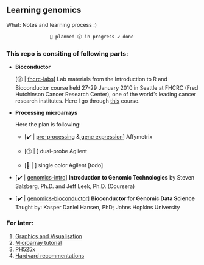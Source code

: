 ## Learning genomics

What: Notes and learning process :)

                    📁 planned 🕜 in progress ✔️ done

### This repo is consiting of following parts:

- **Bioconductor**

  [🕜 | [fhcrc-labs\]](https://github.com/wkzawadzka/bioanalysis/tree/master/fhcrc-labs) Lab materials from the Introduction to R and Bioconductor course held 27-29 January 2010 in Seattle at FHCRC (Fred Hutchinson Cancer Research Center), one of the world’s leading cancer research institutes. Here I go through [this](https://www.bioconductor.org/help/course-materials/2010/SeattleJan10/) course.

- **Processing microarrays**

  Here the plan is following:

  - [✔️ | [pre-processing](https://github.com/wkzawadzka/bioanalysis/blob/master/genomics-bioconductor/affymetrix-preprocessing.R) &[ gene expression](https://github.com/wkzawadzka/bioanalysis/blob/master/genomics-bioconductor/affymetrix-limma-gene-expression.R)] Affymetrix

  - [🕜 | ] dual-probe Agilent
  - [📁 | ] single color Agilent [todo]

- [✔️ | [genomics-intro](https://github.com/wkzawadzka/bioanalysis/tree/master/genomics-intro)] **Introduction to Genomic Technologies** by Steven Salzberg, Ph.D. and Jeff Leek, Ph.D. (Coursera)

- [✔️ | [genomics-bioconductor](https://github.com/wkzawadzka/bioanalysis/tree/master/genomics-bioconductor)] **Bioconductor for Genomic Data Science** Taught by:
  Kasper Daniel Hansen, PhD; Johns Hopkins University

### For later:

1. [Graphics and Visualisation](https://bioconductor.org/help/course-materials/2022/CSAMA/lecture/4-thursday/graphics-visualization.pdf)
2. [Microarray tutorial](https://gtk-teaching.github.io/Microarrays-R/?fbclid=IwAR0zRlSHPpEzjcD4PPtD7NREKrFBsF2lXShOt_pbKcrhRip1V31-_o8lguM)
3. [PH525x](https://genomicsclass.github.io/book/)
4. [Hardvard recommentations](https://bioinformatics.bwh.harvard.edu/resources/)
